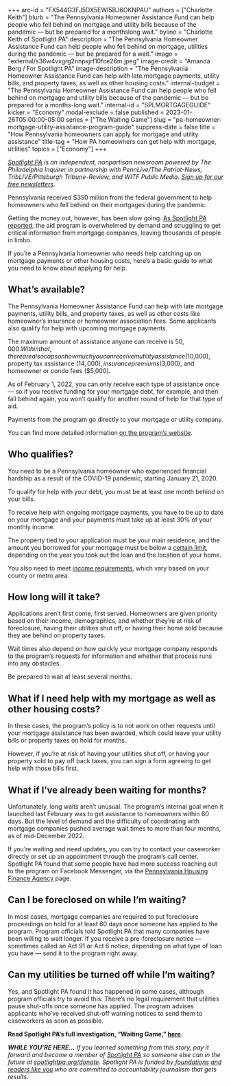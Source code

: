 +++
arc-id = "FX544G3FJ5DX5EWI5BJ6OKNPAU"
authors = ["Charlotte Keith"]
blurb = "The Pennsylvania Homeowner Assistance Fund can help people who fell behind on mortgage and utility bills because of the pandemic — but be prepared for a monthslong wait."
byline = "Charlotte Keith of Spotlight PA"
description = "The Pennsylvania Homeowner Assistance Fund can help people who fell behind on mortgage, utilities during the pandemic — but be prepared for a wait."
image = "external/s36w4vxgrg2nnpxjrf10fce26m.jpeg"
image-credit = "Amanda Berg / For Spotlight PA"
image-description = "The Pennsylvania Homeowner Assistance Fund can help with late mortgage payments, utility bills, and property taxes, as well as other housing costs."
internal-budget = "The Pennsylvania Homeowner Assistance Fund can help people who fell behind on mortgage and utility bills because of the pandemic — but be prepared for a months-long wait."
internal-id = "SPLMORTGAGEGUIDE"
kicker = "Economy"
modal-exclude = false
published = 2023-01-26T05:00:00-05:00
series = ["The Waiting Game"]
slug = "pa-homeowner-mortgage-utility-assistance-program-guide"
suppress-date = false
title = "How Pennsylvania homeowners can apply for mortgage and utility assistance"
title-tag = "How PA homeowners can get help with mortgage, utilities"
topics = ["Economy"]
+++

<a href="https://www.spotlightpa.org/"><i>Spotlight PA</i></a><i> is an independent, nonpartisan newsroom powered by The Philadelphia Inquirer in partnership with PennLive/The Patriot-News, TribLIVE/Pittsburgh Tribune-Review, and WITF Public Media. </i><a href="https://www.spotlightpa.org/newsletters"><i>Sign up for our free newsletters</i></a><i>.</i>

Pennsylvania received $350 million from the federal government to help homeowners who fell behind on their mortgages during the pandemic.

Getting the money out, however, has been slow going. <a href="https://www.spotlightpa.org/news/2023/01/pa-homeowner-mortgage-utility-assistance-fund/">As Spotlight PA reported</a>, the aid program is overwhelmed by demand and struggling to get critical information from mortgage companies, leaving thousands of people in limbo.

If you’re a Pennsylvania homeowner who needs help catching up on mortgage payments or other housing costs, here’s a basic guide to what you need to know about applying for help.

<script src="https://www.spotlightpa.org/embed.js" async></script><div data-spl-embed-version="1" data-spl-src="https://www.spotlightpa.org/embeds/newsletter/"></div>

## What’s available?

The Pennsylvania Homeowner Assistance Fund can help with late mortgage payments, utility bills, and property taxes, as well as other costs like homeowner’s insurance or homeowner association fees. Some applicants also qualify for help with upcoming mortgage payments.

The maximum amount of assistance anyone can receive is $50,000. Within that, there are also caps on how much you can receive in utility assistance ($10,000), property tax assistance ($14,000), insurance premiums ($3,000), and homeowner or condo fees ($5,000).

As of February 1, 2022, you can only receive each type of assistance once — so if you receive funding for your mortgage debt, for example, and then fall behind again, you won’t qualify for another round of help for that type of aid.

Payments from the program go directly to your mortgage or utility company.

You can find more detailed information <a href="https://pahaf.org/whats-covered/">on the program’s website</a>.<a href="https://pahaf.org/whats-covered/"> </a>

## Who qualifies?

You need to be a Pennsylvania homeowner who experienced financial hardship as a result of the COVID-19 pandemic, starting January 21, 2020.

To qualify for help with your debt, you must be at least one month behind on your bills.

To receive help with ongoing mortgage payments, you have to be up to date on your mortgage and your payments must take up at least 30% of your monthly income.

The property tied to your application must be your main residence, and the amount you borrowed for your mortgage must be below a <a href="https://www.fhfa.gov/DataTools/Downloads/Pages/Conforming-Loan-Limit.aspx">certain limit</a>, depending on the year you took out the loan and the location of your home.

You also need to meet <a href="https://www.huduser.gov/portal/datasets/haf-il.html?fbclid=IwAR0LfIHxil0mgrLbf5PVpeWsImQ9MO_xpi7aB3YmhHbp6rvsk6-cjY-JC-E">income requirements</a>, which vary based on your county or metro area.

<script src="https://www.spotlightpa.org/embed.js" async></script><div data-spl-embed-version="1" data-spl-src="https://www.spotlightpa.org/embeds/tips/?tip_text=Have%20you%20applied%20for%20help%20from%20the%20Pennsylvania%20Homeowner%20Assistance%20Fund%3F%20We%20want%20to%20hear%20from%20you."></div>

## How long will it take?

Applications aren’t first come, first served. Homeowners are given priority based on their income, demographics, and whether they’re at risk of foreclosure, having their utilities shut off, or having their home sold because they are behind on property taxes.

Wait times also depend on how quickly your mortgage company responds to the program’s requests for information and whether that process runs into any obstacles.

Be prepared to wait at least several months.

## What if I need help with my mortgage as well as other housing costs?

In these cases, the program’s policy is to not work on other requests until your mortgage assistance has been awarded, which could leave your utility bills or property taxes on hold for months.

However, if you’re at risk of having your utilities shut off, or having your property sold to pay off back taxes, you can sign a form agreeing to get help with those bills first.

## What if I’ve already been waiting for months?

Unfortunately, long waits aren’t unusual. The program’s internal goal when it launched last February was to get assistance to homeowners within 60 days. But the level of demand and the difficulty of coordinating with mortgage companies pushed average wait times to more than four months, as of mid-December 2022.

If you’re waiting and need updates, you can try to contact your caseworker directly or set up an appointment through the program’s call center. Spotlight PA found that some people have had more success reaching out to the program on Facebook Messenger, via the <a href="https://www.facebook.com/phfa.org">Pennsylvania Housing Finance Agency</a> page.

<script src="https://www.spotlightpa.org/embed.js" async></script><div data-spl-embed-version="1" data-spl-src="https://www.spotlightpa.org/embeds/donate/"></div>

## Can I be foreclosed on while I’m waiting?

In most cases, mortgage companies are required to put foreclosure proceedings on hold for at least 60 days once someone has applied to the program. Program officials told Spotlight PA that many companies have been willing to wait longer. If you receive a pre-foreclosure notice — sometimes called an Act 91 or Act 6 notice, depending on what type of loan you have — send it to the program right away.

## Can my utilities be turned off while I’m waiting?

Yes, and Spotlight PA found it has happened in some cases, although program officials try to avoid this. There’s no legal requirement that utilities pause shut-offs once someone has applied. The program advises applicants who’ve received shut-off warning notices to send them to caseworkers as soon as possible.

<b>Read Spotlight PA’s full investigation, “Waiting Game,” </b><a href="https://www.spotlightpa.org/news/2023/01/pa-homeowner-mortgage-utility-assistance-fund/"><b>here</b></a><b>.</b>

<i><b>WHILE YOU’RE HERE...</b></i><i> If you learned something from this story, pay it forward and become a member of </i><a href="https://www.spotlightpa.org/"><i>Spotlight PA</i></a><i> so someone else can in the future at </i><a href="http://spotlightpa.org/donate"><i>spotlightpa.org/donate</i></a><i>. Spotlight PA is funded by</i><a href="https://www.spotlightpa.org/support"><i> foundations</i></a><i> </i><a href="https://www.spotlightpa.org/support"><i>and readers like you</i></a><i> who are committed to accountability journalism that gets results.</i>
